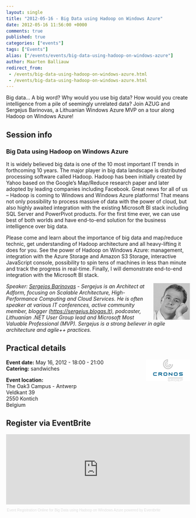 ```yaml
---
layout: single
title: "2012-05-16 - Big Data using Hadoop on Windows Azure"
date: 2012-05-16 11:56:00 +0000
comments: true
published: true
categories: ["events"]
tags: ["Events"]
alias: ["/events/events/big-data-using-hadoop-on-windows-azure"]
author: Maarten Balliauw
redirect_from:
 - /events/big-data-using-hadoop-on-windows-azure.html
 - /events/big-data-using-hadoop-on-windows-azure.html
---
```


<p>Big data... A big word? Why would you use big data? How would you create intelligence from a pile of seemingly unrelated data? Join AZUG and Sergejus Barinovas, a Lithuanian Windows Azure MVP on a tour along Hadoop on Windows Azure!</p>
<h2>Session info</h2>
<h3>Big Data using Hadoop on Windows Azure</h3>
<p>It is widely believed big data is one of the 10 most important IT trends in forthcoming 10 years. The major player in big data landscape is distributed processing software called Hadoop. Hadoop has been initially created by Yahoo based on the Google&rsquo;s Map/Reduce research paper and later adopted by leading companies including Facebook. Great news for all of us &ndash; Hadoop is coming to Windows and Windows Azure platforms! That means not only possibility to process massive of data with the power of cloud, but also highly awaited integration with the existing Microsoft BI stack including SQL Server and PowerPivot products. For the first time ever, we can use best of both worlds and have end-to-end solution for the business intelligence over big data.</p>
<p>Please come and learn about the importance of big data and map/reduce technic, get understanding of Hadoop architecture and all heavy-lifting it does for you. See the power of Hadoop on Windows Azure: management, integration with the Azure Storage and Amazon S3 Storage, interactive JavaScript console, possibility to spin tens of machines in less than minute and track the progress in real-time. Finally, I will demonstrate end-to-end integration with the Microsoft BI stack.</p>
<p><em><strong><img alt="" align="right" src="/assets/media/speakers/sergejus-barinovas.jpg" width="100" height="100"></strong>Speaker: <a href="https://sergejus.blogas.lt">Sergejos Barinovas</a> - Sergejus is an Architect at Adform, focusing on Scalable Architecture, High-Performance Computing and Cloud Services. He is often speaker at various IT conferences, active community member, blogger (<a href="https://sergejus.blogas.lt">https://sergejus.blogas.lt</a>), podcaster, Lithuanian .NET User Group lead and Microsoft Most Valuable Professional (MVP). Sergejus is a strong believer in agile architecture and agile++ practices.</em></p>
<h2>Practical details</h2>
<p><strong><img alt="" align="right" src="/assets/media/sponsors/logo-cronos.jpg" width="120" height="60">Event date:</strong> May 16, 2012 - 18:00 - 21:00<br><strong>Catering:</strong> sandwiches</p>
<p><strong>Event location:<br></strong>The Oak3 Campus - Antwerp<br>Veldkant 39<br>2550 Kontich<br>Belgium</p>
<h2>Register via EventBrite</h2>
<div style="width: 100%; text-align: left;"><iframe vspace="0" height="192" marginheight="5" src="https://www.eventbrite.com/tickets-external?eid=2993181687&amp;ref=etckt" frameborder="0" width="100%" allowtransparency="true" marginwidth="5" scrolling="auto" hspace="0"></iframe>
<div style="font-family: Helvetica, Arial; font-size: 10px; padding: 5px 0 5px; margin: 2px; width: 100%; text-align: left;"><a style="color: #ddd; text-decoration: none;" href="https://www.eventbrite.com/r/etckt" target="_blank">Event Registration Online</a><span style="color: #ddd;"> for </span><a style="color: #ddd; text-decoration: none;" href="https://www.eventbrite.com/event/2993181687?ref=etckt" target="_blank">Big Data using Hadoop on Windows Azure</a><span style="color: #ddd;"> powered by </span><a style="color: #ddd; text-decoration: none;" href="https://www.eventbrite.com?ref=etckt" target="_blank">Eventbrite</a></div>
</div>








